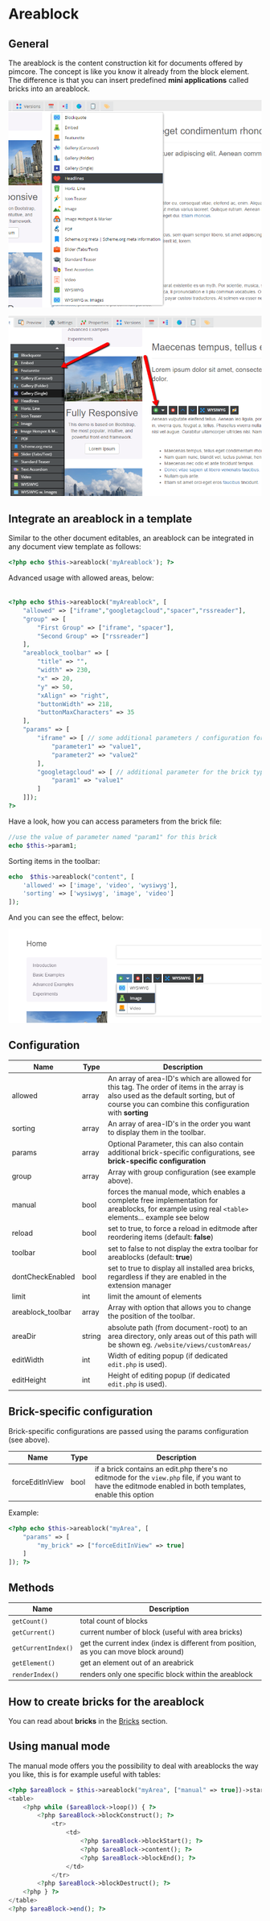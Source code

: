 # Areablock

## General 

The areablock is the content construction kit for documents offered by pimcore.
The concept is like you know it already from the block element. 
The difference is that you can insert predefined **mini applications** called bricks into an areablock.

![Admin panel preview 1](../../../img/areablock_editmode1.png)

![Admin panel preview 2](../../../img/areablock_editmode2.png)

## Integrate an areablock in a template
Similar to the other document editables, an areablock can be integrated in any document view template as follows:

```php
<?php echo $this->areablock('myAreablock'); ?>
```

Advanced usage with allowed areas, below:

```php

<?php echo $this->areablock("myAreablock", [
    "allowed" => ["iframe","googletagcloud","spacer","rssreader"],
    "group" => [
        "First Group" => ["iframe", "spacer"],
        "Second Group" => ["rssreader"]
    ],
    "areablock_toolbar" => [
        "title" => "",
        "width" => 230,
        "x" => 20,
        "y" => 50,
        "xAlign" => "right",
        "buttonWidth" => 218,
        "buttonMaxCharacters" => 35
    ],
    "params" => [
        "iframe" => [ // some additional parameters / configuration for the brick type "iframe"
            "parameter1" => "value1",
            "parameter2" => "value2"
        ],
        "googletagcloud" => [ // additional parameter for the brick type "googletagcloud"
            "param1" => "value1"
        ]
    ]]);
?>
```

Have a look, how you can access parameters from the brick file:

```php
//use the value of parameter named "param1" for this brick
echo $this->param1;
```

Sorting items in the toolbar: 

```php
echo  $this->areablock("content", [
    'allowed' => ['image', 'video', 'wysiwyg'],
    'sorting' => ['wysiwyg', 'image', 'video']
]); 
```

And you can see the effect, below:

![Admin panel preview - sroting areablocks](../../../img/areablock_editmode3.png)

## Configuration

| Name              | Type   | Description                                                                                                                                                                                  |
|-------------------|--------|----------------------------------------------------------------------------------------------------------------------------------------------------------------------------------------------|
| allowed           | array  | An array of area-ID's which are allowed for this tag. The order of items in the array is also used as the default sorting, but of course you can combine this configuration with **sorting** |
| sorting           | array  | An array of area-ID's in the order you want to display them in the toolbar.                                                                                                                  |
| params            | array  | Optional Parameter, this can also contain additional brick-specific configurations, see **brick-specific configuration**                                                                     |
| group             | array  | Array with group configuration (see example above).                                                                                                                                          |
| manual            | bool   | forces the manual mode, which enables a complete free implementation for areablocks, for example using real ```<table>``` elements... example see below                                      |
| reload            | bool   | set to true, to force a reload in editmode after reordering items (default: **false**)                                                                                                       |
| toolbar           | bool   | set to false to not display the extra toolbar for areablocks (default: **true**)                                                                                                             |
| dontCheckEnabled  | bool   | set to true to display all installed area bricks, regardless if they are enabled in the extension manager                                                                                    |
| limit             | int    | limit the amount of elements                                                                                                                                                                 |
| areablock_toolbar | array  | Array with option that allows you to change the position of the toolbar.                                                                                                                     |
| areaDir           | string | absolute path (from document-root) to an area directory, only areas out of this path will be shown eg. ```/website/views/customAreas/```                                                     |
| editWidth         | int    | Width of editing popup (if dedicated ```edit.php``` is used).                                                                                                                                |
| editHeight        | int    | Height of editing popup (if dedicated ```edit.php``` is used).                                                                                                                               |

## Brick-specific configuration
Brick-specific configurations are passed using the params configuration (see above). 

| Name            | Type | Description                                                                                                                                                     |
|-----------------|------|-----------------------------------------------------------------------------------------------------------------------------------------------------------------|
| forceEditInView | bool | if a brick contains an edit.php there's no editmode for the ```view.php``` file, if you want to have the editmode enabled in both templates, enable this option |

Example: 

```php
<?php echo $this->areablock("myArea", [
    "params" => [
        "my_brick" => ["forceEditInView" => true]
    ]
]); ?>
```
## Methods

| Name                    | Description                                                                            |
|-------------------------|----------------------------------------------------------------------------------------|
| ```getCount()```        | total count of blocks                                                                  |
| ```getCurrent()```      | current number of block (useful with area bricks)                                      |
| ```getCurrentIndex()``` | get the current index (index is different from position, as you can move block around) |
| ```getElement()```      | get an element out of an areabrick                                                     |
| ```renderIndex()```     | renders only one specific block within the areablock                                   |

## How to create bricks for the areablock

You can read about **bricks** in the [Bricks](./02_Bricks.md) section.

## Using manual mode

The manual mode offers you the possibility to deal with areablocks the way you like, this is for example useful with tables: 

```php
<?php $areaBlock = $this->areablock("myArea", ["manual" => true])->start(); ?>
<table>
    <?php while ($areaBlock->loop()) { ?>
        <?php $areaBlock->blockConstruct(); ?>
            <tr>
                <td>
                    <?php $areaBlock->blockStart(); ?>
                    <?php $areaBlock->content(); ?>
                    <?php $areaBlock->blockEnd(); ?>
                </td>
            </tr>
        <?php $areaBlock->blockDestruct(); ?>
    <?php } ?>
</table>
<?php $areaBlock->end(); ?>
```